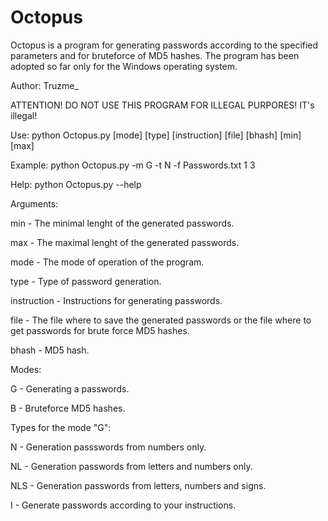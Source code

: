# Octopus
Octopus is a program for generating passwords according to the specified parameters and for bruteforce of MD5 hashes. The program has been adopted so far only for the Windows operating system.

Author: Truzme_

ATTENTION! DO NOT USE THIS PROGRAM FOR ILLEGAL PURPORES! IT's illegal!

Use: python Octopus.py [mode] [type] [instruction] [file] [bhash] [min] [max]

Example: python Octopus.py -m G -t N -f Passwords.txt 1 3

Help: python Octopus.py --help

Arguments:

min - The minimal lenght of the generated passwords.

max - The maximal lenght of the generated passwords.

mode - The mode of operation of the program.

type - Type of password generation.

instruction - Instructions for generating passwords.

file - The file where to save the generated passwords or the file where to get passwords for brute force MD5 hashes.

bhash - MD5 hash.

Modes:

G - Generating a passwords.

B - Bruteforce MD5 hashes.

Types for the mode "G":

N - Generation passswords from numbers only.

NL - Generation passwords from letters and numbers only.

NLS - Generation passwords from letters, numbers and signs.

I - Generate passwords according to your instructions.
